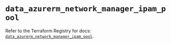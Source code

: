 # `data_azurerm_network_manager_ipam_pool`

Refer to the Terraform Registry for docs: [`data_azurerm_network_manager_ipam_pool`](https://registry.terraform.io/providers/hashicorp/azurerm/4.46.0/docs/data-sources/network_manager_ipam_pool).
